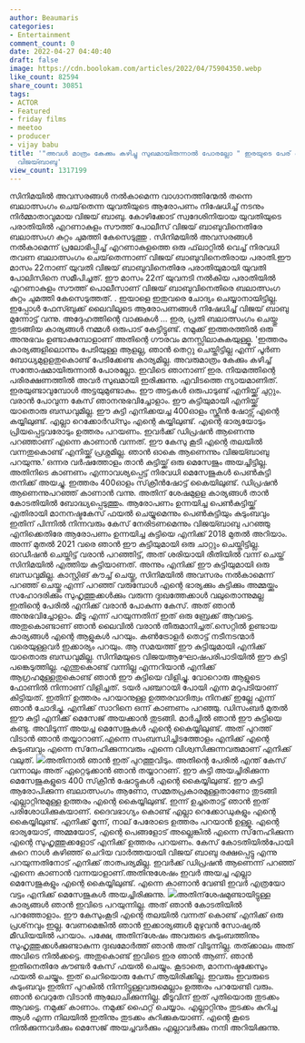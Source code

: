 ```yaml
---
author: Beaumaris
categories:
- Entertainment
comment_count: 0
date: 2022-04-27 04:40:40
draft: false
image: https://cdn.boolokam.com/articles/2022/04/75904350.webp
like_count: 82594
share_count: 30851
tags:
- ACTOR
- Featured
- friday films
- meetoo
- producer
- vijay babu
title: '"അവൾ മാത്രം കേക്കും കഴിച്ചു സുഖമായിരുന്നാൽ പോരല്ലോ " ഇരയുടെ പേര് വെളിപ്പെടുത്തി
  വിജയ്ബാബു'
view_count: 1317199
---
```


സിനിമയില്‍ അവസരങ്ങള്‍ നൽകാമെന്ന വാഗ്ദാനത്തിന്മേൽ തന്നെ ബലാത്സംഗം ചെയ്‌തെന്ന യുവതിയുടെ ആരോപണം നിഷേധിച്ച് നടനും നിര്‍മ്മാതാവുമായ വിജയ് ബാബു. കോഴിക്കോട് സ്വദേശിനിയായ യുവതിയുടെ പരാതിയില്‍ എറണാകുളം സൗത്ത് പോലീസ് വിജയ് ബാബുവിനെതിരേ ബലാത്സംഗ കുറ്റം ചുമത്തി കേസെടുത്തു . സിനിമയിൽ അവസരങ്ങൾ നൽകാമെന്ന് പ്രലോഭിപ്പിച്ച് എറണാകുളത്തെ ഒരു ഫ്‌ലാറ്റില്‍ വെച്ച് നിരവധി തവണ ബലാത്സംഗം ചെയ്‌തെന്നാണ് വിജയ് ബാബുവിനെതിരായ പരാതി.ഈ മാസം 22നാണ് യുവതി വിജയ് ബാബുവിനെതിരേ പരാതിയുമായി യുവതി പോലിസിനെ സമീപിച്ചത്. ഈ മാസം 22ന് യുവനടി നല്‍കിയ പരാതിയില്‍ എറണാകുളം സൗത്ത് പൊലീസാണ് വിജയ് ബാബുവിനെതിരെ ബലാത്സംഗ കുറ്റം ചുമത്തി കേസെടുത്തത്. . ഇയാളെ ഇതുവരെ ചോദ്യം ചെയ്യാനായിട്ടില്ല. ഇപ്പോൾ ഫേസ്ബുക്ക് ലൈവിലൂടെ ആരോപണങ്ങള്‍ നിഷേധിച്ച് വിജയ് ബാബു മുന്നോട്ട് വന്നു. അദ്ദേഹത്തിന്റെ വാക്കുകൾ ... ഇര, പ്രതി ബലാത്സംഗം ചെയ്തു തുടങ്ങിയ കാര്യങ്ങള്‍ നമ്മള്‍ ഒരുപാട് കേട്ടിട്ടുണ്ട്. നമുക്ക് ഇത്തരത്തില്‍ ഒരു അനുഭവം ഉണ്ടാകുമ്പോളാണ് അതിന്റെ ഗൗരവം മനസ്സിലാകുകയുള്ളൂ. 'ഇത്തരം കാര്യങ്ങളിലൊന്നും പേടിയുള്ള ആളല്ല, ഞാൻ തെറ്റു ചെയ്തിട്ടില്ല എന്ന് പൂർണ ബോധ്യമുളളതുകൊണ്ട് പേടിക്കേണ്ട കാര്യമില്ല. അവരുമാത്രം കേക്കും കഴിച്ച് സന്തോഷമായിരുന്നാൽ പോരല്ലോ. ഇവിടെ ഞാനാണ് ഇര. നിയമത്തിന്റെ പരിരക്ഷണത്തിൽ അവർ സുഖമായി ഇരിക്കുന്നു. എവിടത്തെ ന്യായമാണിത്. ഇരയുണ്ടാവുമ്പോൾ അട്ടയുമുണ്ടാകും. ഈ അട്ടകള്‍ ഒരുപാടുണ്ട് എനിയ്ക്ക് ചുറ്റും. വരാൻ പോവുന്ന കേസ് ഞാനനുഭവിച്ചോളാം. ഈ കുട്ടിയുമായി എനിയ്ക്ക് യാതൊരു ബന്ധവുമില്ല. ഈ കുട്ടി എനിക്കയച്ച 400ഓളം സ്ക്രീൻ ഷോട്സ് എന്റെ കയ്യിലുണ്ട്. എല്ലാ റെക്കോർഡ്സും എന്റെ കയ്യിലുണ്ട്. എന്റെ ഭാര്യയോടും പ്രിയപ്പെട്ടവരോടും ഉത്തരം പറയണം. ഇവർക്ക് ഡിപ്രഷൻ ആണെന്നു പറഞ്ഞാണ് എന്നെ കാണാൻ വന്നത്. ഈ കേസു കൂടി എന്റെ തലയിൽ വന്നതുകൊണ്ട് എനിയ്ക്ക് പ്രശ്നമില്ല. ഞാൻ ഓകെ ആണെന്നും വിജയ്ബാബു പറയുന്നു.’ ഒന്നര വര്‍ഷത്തോളം താന്‍ കുട്ടിയ്ക്ക് ഒരു മെസേജും അയച്ചിട്ടില്ല. അതിനിടെ കാണണം എന്നാവശ്യപ്പെട്ട് നിരവധി മെസേജുകള്‍ പെണ്‍കുട്ടി തനിക്ക് അയച്ചു. ഇത്തരം 400ഓളം സ്‌ക്രീന്‍ഷോട്ട് കൈയിലുണ്ട്. ഡിപ്രഷന്‍ ആണെന്നുപറഞ്ഞ് കാണാന്‍ വന്നു. അതിന് ശേഷമുളള കാര്യങ്ങള്‍ താന്‍ കോടതിയില്‍ ബോദ്ധ്യപ്പെടുത്തും. ആരോപണം ഉന്നയിച്ച പെണ്‍കുട്ടിയ്ക്ക് എതിരായി മാനനഷ്ടകേസ് ഫയല്‍ ചെയ്യുമെന്നും പെണ്‍കുട്ടിയും കുടുംബവും ഇതിന് പിന്നില്‍ നിന്നവരും കേസ് നേരിടണമെന്നും വിജയ്ബാബു പറഞ്ഞു  എനിക്കെതിരേ ആരോപണം ഉന്നയിച്ച കുട്ടിയെ എനിക്ക് 2018 മുതല്‍ അറിയാം. അന്ന് മുതല്‍ 2021 വരെ ഞാന്‍ ഈ കുട്ടിയുമായി ഒരു ചാറ്റും ചെയ്തിട്ടില്ല. ഓഡീഷന്‍ ചെയ്തിട്ട് വരാന്‍ പറഞ്ഞിട്ട്, അത് ശരിയായി രീതിയില്‍ വന്ന് ചെയ്ത് സിനിമയില്‍ എത്തിയ കുട്ടിയാണത്. അന്നും എനിക്ക് ഈ കുട്ടിയുമായി ഒരു ബന്ധവുമില്ല. കാസ്റ്റിങ് കൗച്ച് ചെയ്തു, സിനിമയില്‍ അവസരം നല്‍കാമെന്ന് പറഞ്ഞ് ചെയ്തു എന്ന് പറഞ്ഞ് വരുമ്പോള്‍ എന്റെ ഭാര്യക്കും കുട്ടിക്കും അമ്മയ്ക്കും സഹോദരിക്കും സുഹൃത്തുക്കള്‍ക്കും വരുന്ന ദുഃഖത്തേക്കാള്‍ വലുതൊന്നുമല്ല ഇതിന്റെ പേരില്‍ എനിക്ക് വരാന്‍ പോകുന്ന കേസ്. അത് ഞാന്‍ അനുഭവിച്ചോളാം. മീടൂ എന്ന് പറയുന്നതിന് ഇത് ഒരു ബ്രേക്ക് ആവട്ടെ. അതുകൊണ്ടാണ് ഞാന്‍ ലൈവില്‍ വരാന്‍ തീരുമാനിച്ചത്.സെറ്റില്‍ ഉണ്ടായ കാര്യങ്ങള്‍ എന്റെ ആളുകള്‍ പറയും. കണ്‍ട്രോളര്‍ തൊട്ട് നടീനടന്മാര്‍ വരെയുള്ളവര്‍ ഇക്കാര്യം പറയും. ആ സമയത്ത് ഈ കുട്ടിയുമായി എനിക്ക് യാതൊരു ബന്ധവുമില്ല. സിനിമയുടെ വിജയആഘോഷപരിപാടിയില്‍ ഈ കുട്ടി പങ്കെടുത്തില്ല. എന്തുകൊണ്ട് വന്നില്ല എന്നറിയാന്‍ എനിക്ക് ആഗ്രഹമുള്ളതുകൊണ്ട് ഞാന്‍ ഈ കുട്ടിയെ വിളിച്ചു. വോറൊരു ആളുടെ ഫോണില്‍ നിന്നാണ് വിളിച്ചത്. ടയര്‍ പഞ്ചറായി പോയി എന്ന മറുപടിയാണ് കിട്ടിയത്. ഇതിന് ഉത്തരം പറയാനുള്ള ഉത്തരവാദിത്വം നിനക്ക് ഇല്ലേ എന്ന് ഞാന്‍ ചോദിച്ചു. എനിക്ക് സാറിനെ ഒന്ന് കാണണം പറഞ്ഞു. ഡിസംബര്‍ മുതല്‍ ഈ കുട്ടി എനിക്ക് മെസേജ് അയക്കാന്‍ തുടങ്ങി. മാര്‍ച്ചില്‍ ഞാന്‍ ഈ കുട്ടിയെ കണ്ടു. അവിടുന്ന് അയച്ച മെസേജുകള്‍ എന്റെ കൈയ്യിലുണ്ട്. അത് പുറത്ത് വിടാന്‍ ഞാന്‍ തയ്യാറാണ്.എന്നെ സംബന്ധിച്ചിടത്തോളം എനിക്ക് എന്റെ കുടുംബവും എന്നെ സ്‌നേഹിക്കുന്നവരും എന്നെ വിശ്വസിക്കുന്നവരുമാണ് എനിക്ക് വലുത്. ![](https://cdn.boolokam.com/articles/2022/04/75904350.webp)അതിനാല്‍ ഞാന്‍ ഇത് പുറത്തുവിടും. അതിന്റെ പേരില്‍ എന്ത് കേസ് വന്നാലും അത് ഏറ്റെടുക്കാന്‍ ഞാന്‍ തയ്യാറാണ്. ഈ കുട്ടി അയച്ചിരിക്കുന്ന മെസേജുകളുടെ 400 സ്‌ക്രീന്‍ ഷോട്ടുകള്‍ എന്റെ കൈയ്യിലുണ്ട്. ഈ കുട്ടി ആരോപിക്കുന്ന ബലാത്സംഗം ആണോ, സമ്മതപ്രകാരമുള്ളതാണോ തുടങ്ങി എല്ലാറ്റിനുമുള്ള ഉത്തരം എന്റെ കൈയ്യിലുണ്ട്. ഇന്ന് ഉച്ചതൊട്ട് ഞാന്‍ ഇത് പരിശോധിക്കുകയാണ്. ദൈവഭാഗ്യം കൊണ്ട് എല്ലാ റെക്കോഡുകളും എന്റെ കൈയ്യിലുണ്ട്. എനിക്ക് മൂന്ന്, നാല് പേരോടെ ഉത്തരം പറയാന്‍ ഉള്ളൂ. എന്റെ ഭാര്യയോട്, അമ്മയോട്, എന്റെ പെങ്ങളോട് അല്ലെങ്കില്‍ എന്നെ സ്‌നേഹിക്കുന്ന എന്റെ സുഹൃത്തുക്കളോട് എനിക്ക് ഉത്തരം പറയണം. കേസ് കോടതിയില്‍പോയി കുറെ നാള്‍ കഴിഞ്ഞ് ചെറിയ വാര്‍ത്തയായി വിജയ് ബാബു രക്ഷപ്പെട്ടു എന്നു പറയുന്നതിനോട് എനിക്ക് താത്പര്യമില്ല. ഇവര്‍ക്ക് ഡിപ്രഷന്‍ ആണെന്ന് പറഞ്ഞ് എന്നെ കാണാന്‍ വന്നയാളാണ്.അതിനുശേഷം ഇവര്‍ അയച്ച എല്ലാ മെസേജുകളും എന്റെ കൈയ്യിലുണ്ട്. എന്നെ കാണാന്‍ വേണ്ടി ഇവര്‍ എത്രയോ വട്ടം എനിക്ക് മെസേജുകള്‍ അയച്ചിരിക്കുന്നു. ![](https://cdn.boolokam.com/articles/2022/04/fefeef.webp)അതിന്‌ശേഷമുണ്ടായിട്ടുള്ള കാര്യങ്ങള്‍ ഞാന്‍ ഇവിടെ പറയുന്നില്ല. അത് ഞാന്‍ കോടതിയില്‍ പറഞ്ഞോളാം. ഈ കേസുംകൂടി എന്റെ തലയില്‍ വന്നത്‌ കൊണ്ട് എനിക്ക് ഒരു പ്രശ്‌നവും ഇല്ല. വേണമെങ്കില്‍ ഞാന്‍ ഇക്കാര്യങ്ങള്‍ മുഴുവന്‍ സോഷ്യല്‍ മീഡിയയില്‍ പറയാം. പക്ഷേ, അതിന്‌ശേഷം അവരുടെ കുടുംബത്തിനും സുഹൃത്തുക്കള്‍ക്കുണ്ടാകുന്ന ദുഃഖമോര്‍ത്ത് ഞാന്‍ അത് വിടുന്നില്ല. തത്ക്കാലം അത് അവിടെ നില്‍ക്കട്ടെ. അതുകൊണ്ട് ഇവിടെ ഇര ഞാന്‍ ആണ്. ഞാന്‍ ഇതിനെതിരേ കൗണ്ടര്‍ കേസ് ഫയല്‍ ചെയ്യും. കൂടാതെ, മാനനഷ്ടക്കേസും ഫയല്‍ ചെയ്യും. ഇത് ചെറിയൊരു കേസ് ആയിരിക്കില്ല. ഇവരും ഇവരുടെ കുടുംബവും ഇതിന് പുറകില്‍ നിന്നിട്ടുള്ളവരുമെല്ലാം ഉത്തരം പറയേണ്ടി വരും. ഞാന്‍ വെറുതേ വിടാന്‍ ആലോചിക്കുന്നില്ല. മീടൂവിന് ഇത് പുതിയൊരു തുടക്കം ആവട്ടെ. നമുക്ക് കാണാം. നമുക്ക് ഫൈറ്റ് ചെയ്യാം. എല്ലാറ്റിനും തുടക്കം കുറിച്ച ആള്‍ എന്ന നിലയില്‍ ഇതിനും തുടക്കം കുറിക്കുകയാണ്. എന്റെ കൂടെ നില്‍ക്കുന്നവര്‍ക്കും മെസേജ് അയച്ചവര്‍ക്കും എല്ലാവര്‍ക്കും നന്ദി അറിയിക്കുന്നു.